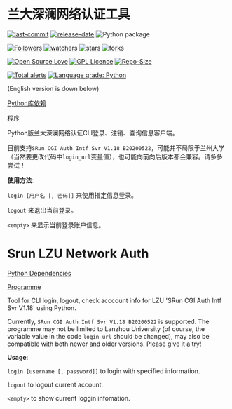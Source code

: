 # 兰大深澜网络认证工具

[![last-commit](https://img.shields.io/github/last-commit/HollowMan6/Srun-LZU-Network-Auth)](../../graphs/commit-activity)
[![release-date](https://img.shields.io/github/release-date/HollowMan6/Srun-LZU-Network-Auth)](../../releases)
![Python package](https://github.com/HollowMan6/Srun-LZU-Network-Auth/workflows/Python%20package/badge.svg)

[![Followers](https://img.shields.io/github/followers/HollowMan6?style=social)](https://github.com/HollowMan6?tab=followers)
[![watchers](https://img.shields.io/github/watchers/HollowMan6/Srun-LZU-Network-Auth?style=social)](../../watchers)
[![stars](https://img.shields.io/github/stars/HollowMan6/Srun-LZU-Network-Auth?style=social)](../../stargazers)
[![forks](https://img.shields.io/github/forks/HollowMan6/Srun-LZU-Network-Auth?style=social)](../../network/members)

[![Open Source Love](https://img.shields.io/badge/-%E2%9D%A4%20Open%20Source-Green?style=flat-square&logo=Github&logoColor=white&link=https://hollowman6.github.io/fund.html)](https://hollowman6.github.io/fund.html)
[![GPL Licence](https://img.shields.io/badge/license-GPL-blue)](https://opensource.org/licenses/GPL-3.0/)
[![Repo-Size](https://img.shields.io/github/repo-size/HollowMan6/Srun-LZU-Network-Auth.svg)](../../archive/master.zip)

[![Total alerts](https://img.shields.io/lgtm/alerts/g/HollowMan6/Srun-LZU-Network-Auth.svg?logo=lgtm&logoWidth=18)](https://lgtm.com/projects/g/HollowMan6/Srun-LZU-Network-Auth/alerts/)
[![Language grade: Python](https://img.shields.io/lgtm/grade/python/g/HollowMan6/Srun-LZU-Network-Auth.svg?logo=lgtm&logoWidth=18)](https://lgtm.com/projects/g/HollowMan6/Srun-LZU-Network-Auth/context:python)

(English version is down below)

[Python库依赖](../../network/dependencies)

[程序](slna.py)

Python版兰大深澜网络认证CLI登录、注销、查询信息客户端。

目前支持`SRun CGI Auth Intf Svr V1.18 B20200522`，可能并不局限于兰州大学（当然要更改代码中`login_url`变量值），也可能向前向后版本都会兼容。请多多尝试！

**使用方法**:

`login [用户名 [, 密码]]`    来使用指定信息登录。

`logout`                    来退出当前登录。

`<empty>`                   来显示当前登录账户信息。

# Srun LZU Network Auth

[Python Dependencies](../../network/dependencies)

[Programme](slna.py)

Tool for CLI login, logout, check acccount info for LZU 'SRun CGI Auth Intf Svr V1.18' using Python.

Currently, `SRun CGI Auth Intf Svr V1.18 B20200522` is supported. The programme may not be limited to Lanzhou University (of course, the variable value in the code `login_url` should be changed), may also be compatible with both newer and older versions. Please give it a try!

**Usage**:

`login [username [, password]]`    to login with specified information.

`logout`                           to logout current account.

`<empty>`                          to show current loggin infomation.


